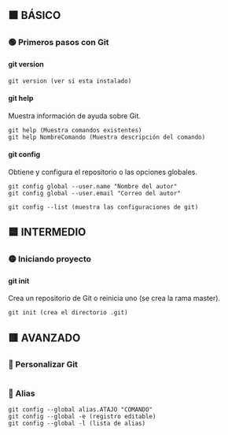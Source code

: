 ## :green_square: BÁSICO
### :green_circle: Primeros pasos con Git
#### git version
~~~
git version (ver si esta instalado)
~~~
#### git help 
Muestra información de ayuda sobre Git.
~~~
git help (Muestra comandos existentes)
git help NombreComando (Muestra descripción del comando)
~~~
#### git config 
Obtiene y configura el repositorio o las opciones globales.
~~~
git config global --user.name "Nombre del autor"
git config global --user.email "Correo del autor"
~~~
~~~
git config --list (muestra las configuraciones de git)
~~~

## :blue_square: INTERMEDIO
### :yellow_circle: Iniciando proyecto
#### git init
Crea un repositorio de Git o reinicia uno (se crea la rama master). 

~~~
git init (crea el directorio .git)
~~~



## :red_square: AVANZADO
### :red_circle: Personalizar Git
~~~
~~~
### :red_circle: Alias
~~~
git config --global alias.ATAJO "COMANDO"
git config --global -e (registro editable)
git config --global -l (lista de alias)
~~~